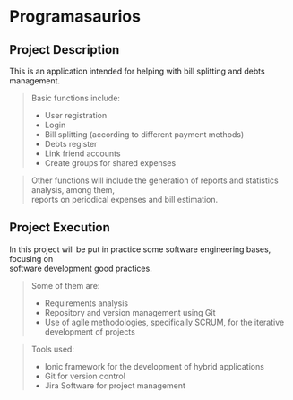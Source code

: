 # Programasaurios

## Project Description
This is an application intended for helping with bill splitting and debts management.  

> Basic functions include:  
>
> - User registration
> - Login
> - Bill splitting (according to different payment methods)
> - Debts register
> - Link friend accounts
> - Create groups for shared expenses  

> Other functions will include the generation of reports and statistics analysis, among them,  
> reports on periodical expenses and bill estimation.


## Project Execution
In this project will be put in practice some software engineering bases, focusing on  
software development good practices.  

> Some of them are:
> - Requirements analysis
> - Repository and version management using Git
> - Use of agile methodologies, specifically SCRUM, for the iterative development of projects  

> Tools used:
> - Ionic framework for the development of hybrid applications
> - Git for version control
> - Jira Software for project management
